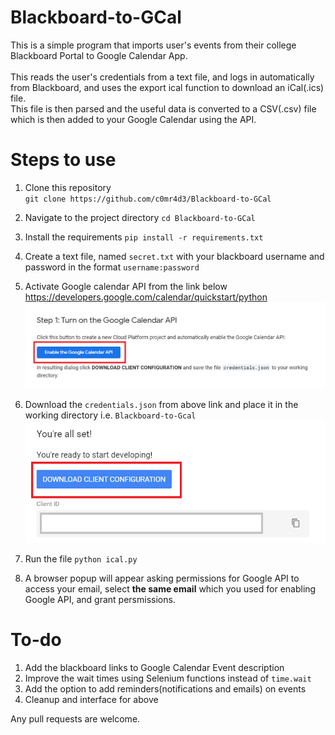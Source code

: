 # Blackboard-to-GCal
This is a simple program that imports user's events from their college Blackboard Portal to Google Calendar App.\
\
This reads the user's credentials from a text file, and logs in automatically from Blackboard, and uses the export ical function to download an iCal(.ics) file. \
This file is then parsed and the useful data is converted to a CSV(.csv) file which is then added to your Google Calendar using the API. 

# Steps to use
1. Clone this repository  
`git clone https://github.com/c0mr4d3/Blackboard-to-GCal`

2. Navigate to the project directory
`cd Blackboard-to-GCal`

3. Install the requirements
`pip install -r requirements.txt`

4. Create a text file, named `secret.txt` with your blackboard username and password in the format
`username:password`

5. Activate Google calendar API from the link below \
https://developers.google.com/calendar/quickstart/python
![Activate Google API](https://github.com/c0mr4d3/Blackboard-to-GCal/blob/master/google_auth.png)

6. Download the `credentials.json` from above link and place it in the working directory i.e. `Blackboard-to-Gcal`
![Download credentials.json](https://github.com/c0mr4d3/Blackboard-to-GCal/blob/master/google_credentials.png)

7. Run the file `python ical.py`

8. A browser popup will appear asking permissions for Google API to access your email, select **the same email** which you used for enabling Google API, and grant persmissions.

# To-do
1. Add the blackboard links to Google Calendar Event description
2. Improve the wait times using Selenium functions instead of `time.wait`
3. Add the option to add reminders(notifications and emails) on events
4. Cleanup and interface for above

Any pull requests are welcome. 

